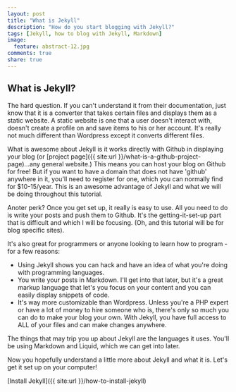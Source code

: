 ```yaml
---
layout: post
title: "What is Jekyll"
description: "How do you start blogging with Jekyll?"
tags: [Jekyll, how to blog with Jekyll, Markdown]
image:
  feature: abstract-12.jpg
comments: true
share: true
---
```


## What is Jekyll?

The hard question. If you can't understand it from their documentation, just know that it is a converter that takes certain files and displays them as a static website. A static website is one that a user doesn't interact with, doesn't create a profile on and save items to his or her account. It's really not much different than Wordpress except it converts different files. 

What is awesome about Jekyll is it works directly with Github in displaying your blog (or [project page]({{ site:url }}/what-is-a-github-project-page)...any general website.) This means you can host your blog on Github for free! But if you want to have a domain that does not have 'github' anywhere in it, you'll need to register for one, which you can normally find for $10-15/year. This is an awesome advantage of Jekyll and what we will be doing throughout this tutorial.

Anoter perk? Once you get set up, it really is easy to use. All you need to do is write your posts and push them to Github. It's the getting-it-set-up part that is difficult and which I will be focusing. (Oh, and this tutorial will be for blog specific sites).

It's also great for programmers or anyone looking to learn how to program - for a few reasons:

* Using Jekyll shows you can hack and have an idea of what you're doing with programming languages.
* You write your posts in Markdown. I'll get into that later, but it's a great markup language that let's you focus on your content and you can easily display snippets of code.
* It's way more customizable than Wordpress. Unless you're a PHP expert or have a lot of money to hire someone who is, there's only so much you can do to make your blog your own. With Jekyll, you have full access to ALL of your files and can make changes anywhere.

The things that may trip you up about Jekyll are the languages it uses. You'll be using Markdown and Liquid, which we can get into later. 

Now you hopefully understand a little more about Jekyll and what it is. Let's get it set up on your computer! 

[Install Jekyll]({{ site:url }}/how-to-install-jekyll)

 
